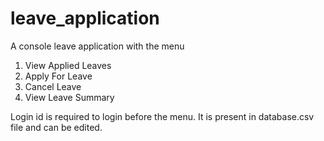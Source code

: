 # leave_application
A console leave application with the menu
1. View Applied Leaves
2. Apply For Leave
3. Cancel Leave
4. View Leave Summary

Login id is required to login before the menu. It is present in database.csv file and can be edited. 
